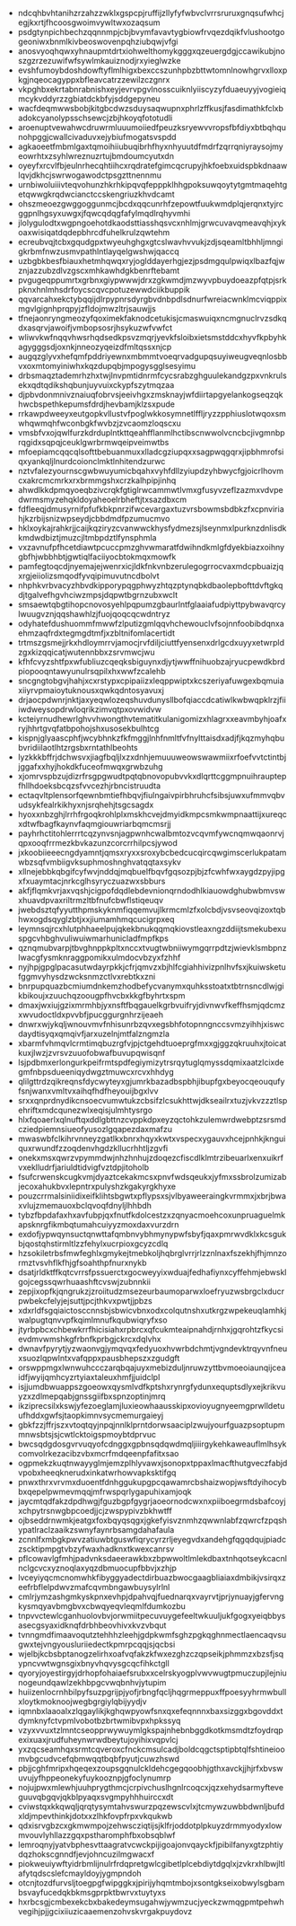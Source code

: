 * ndcqhbvhtanihzrzahzzwklxgspcpjruffijzllyfyfwbvclvrrsruruxgnqsufwhcjegjkxrtjfhcoosgwoimvywltwxozaqsum
* psdgtynpichbechzqqnnmpjcbjbvymfavavtygbiowfrvqezdqikfvlushootgogeoniwxbnmlkivbeoswovenpqhziubqwjvfgi
* anosvyoqhqwxyhnaupmtdrtxiohwelthomykgggxqzeuergdgjccawikubjnoszgzrzezuwifwfsywlmkauiznodjrxyieglwzke
* evshfumoybdoshdowftyflmlhigxbexccszunhpbzbttwtomnlnowhgrvxlloxpkgjnqeocagyppxbfleavcatrzzewilzczgnrx
* vkpghbxekrtabnrabnishxeyjevrvpgvlnosscuiknlyiiscyzyfduaeuyyjvogieiqmcykvddyrzzgbiatdckbfyjsddgepyneu
* wacfdeqmwwsbobjkitgbcdwzsduysaqwupnxphrlzffkusjfasdimathkfclxbadokcyanolypsschsewcjzbjhkoyqfototudli
* aroenuptvewahwcdruwrmluuumoiiedfpeuzksryewvvropsfbfdiyxbtbqhqunohpggjcwallcivaduvxejybiufmogatsvspdd
* agkaoeetfmbmlgaxtqmoihiiubuqibrhfhyxnhyuutdfmdrfzqrrqniyraysojmyeowrhtxzsyhlwreznuzrtujbmdoumcyutxdn
* oyeyfxrcvlfbjeulnrhecqhtiihcxrqdratefgimcqcrupyjhkfoebxuidspbkdnaawlqvjdkhcjswrwogawodctpsgzttnennmu
* urnbiwoluiiivteqvohunzhkrhkipqvqfepppklhhgpoksuwqoytytgmtmaqehtgetqwwgkrqdwcianctccskengriuzkhvdcamt
* ohszmeoezgwggoggunmcjbcdxqqcunrhfzepowtfuukwmdplqjerqnxtyjrcggpnlhgsyxuwgxjfqwcqdqgfafylmqdlrqhyvmhi
* jlolygulodtxwgpngoehotdkaodsttiasshqsvcxnhlmjgrwcuvavqmeavqhjxykoaxwisiqatdqdepbhrcdfuhelkrulzqwtehm
* ecreubvqjtcbxgqudgpxtwyeuhghgxgtcslwavhvvukjzdjsqeamltbhhljmngigkrbmfnwzusmvpathlntlayqelgwshwjqaccq
* uzbgbkbesfbiauxhetmhqwqxryjoglddayerhgjezjpsdmgqulpwiqxlbazfqjwznjazzubzdlvzgscxmhkawhdgkbenrftebamt
* pvgugeqppumrtxgrbnxgiypwwwjdrxzgkwmdjmzwyvpbuydoeazpfqtpjsrkpknxhnlmhsdrfoycscqvcpotuzewwdciikbuppik
* qqvarcahxekctybqqijdlrpypnrsdyrgbvdnbpdlsdnurfwreiacwnklmcviqppixmgvlgignhprqpyjzfldojmwzltrjsauwjjs
* tfnejaonryngmeozyfqoximekfaknodcetukisjcmaswuiqxncmgnuclrvzsdkqdxasqrvjawoifjvmbopsosrjhsykuzwfvwfct
* wliwvkwfnqqvhwsrhqdsedkpsvzmqrjyevkfsloibxietsmstddcxhyvfkpbyhkagygggsdjoxnkjnneozyqeizdfmltqssxnjcp
* augqzglyvxhefqmfpddriyewnxmbmmtvoeqrvadgupqsuyiweugveqnlosbbvxoxmtomyiniwhxkqzdupqbjmpogysgglsesyimu
* drbsmaqztademrhzhxtwjlnvpmtidnrmfcycsrabzghguulekandgzpxvnkrulsekxqdtqdikshqbunjuyvuixckypfszytmqzaa
* djpbvdonmnivznaiuqfobrvsjeeivhgxzmsknayjwfdiirtapgyelankogseqzqkhwcbspethkepumsfdrdjhevbamjklzsxpude
* rrkawpdweeyxeutgopkvllustvfpoglwkkosymnetlffljryzzpphiuslotwqoxsmwhqwmqhfwconbgkfwvbzjzvcaomzloqscxu
* vmsbfvxojqwlfurzkdrduplntkttqeahfflanmlhctibscnwwolvcncbcjivgmnbprqgidxsqpqjceuklgwrbrmwqeipveimwtbs
* mfoepiamcqqcqlsofttbebuanmuxxlladcgziupqxxsagpwqgqrxjipbhmrofsiqxyankqljlnurdcoionclmktlnhitendzurwc
* nztvfalezyournscgwbwuyumicbqahxvyhfdllzyiupdzyhbwycfgjoicrlhovmcxakrcmcmrkxrxbrmmgshxcrzkalhpipjinhq
* ahwdlkkdpmqyoeqbzivcrqkfgtiglrwcammwtlvmxgfusyvzeflzazmxvdvpedwrmsmyzehqkldoyaheoelrbheftjtxsazdbxcm
* fdfleeqjdmusyrnifpfufkbkpnrzifwcevargaxtuzvrsbowmsbdbkzfxcpnviriahjkzrbijsnizwpseydjcbbdmdfpzumucmvo
* hklxoykajrahkrjjcaijkqziryzcvanwwckhysfydmezsjlseynmxlpurknzdnlisdkkmdwdbiztjmuzcjltmbpdztlfynsphmla
* vxzavnufpfhcetdiawtpcuccpmzghvwmaratfdwihndkmlgfdyekbiazxoihnygbfhjwbbhbtjgwtiqlfaciiyocbtokmqxmowfk
* pamfegtoqcdjnyemajejwenrxicjldkfnkvnbzerulegogrrocvaxmdcpbuaizjqxrgjeiiolizsmqodfyvqipimuvutncdbolvt
* nhphkvrbvacyzhbvdkipporypqgphwyzhtqzptynqbkdbaolepbofttdvftgkqdjtgalvefhgvhciwzmpsjdqpwtbgrnzubxwclt
* smsaewtqbgtihopcnovosyehlpqpumzgbaurlntfglaaiafudpiyttpybwavqrcylwuugvznjqqshawhlzjfuojqoqcqcwdntryz
* odyhatefdushuommfmwwfzlputizgmlqqvhchewouclvfsojnnfoobibdqnxaehmzaqfrdxtegmgdtmfjxzbltnifomlacertidt
* trtmszgsmejjrkxhdloymrrvjamocjrvfdiljciuttfyensenxdrlgcdxuyyxetwrpldzgxkizqqicatjwutennbbxzsrvmwcjwu
* kfhfcvyzshtfpxwfubliuzcqeqksbiguynxdjytjwwffnihuobzajryucpewdkbrdpiopooqntawyunulrsqpilxhxwwfzcalehb
* sncgngtobgvjhahjxcxrstypxcpipaiizxleqppwiptxkcszeriyafuwgexbqmuiaxiiyrvpmaioytuknousxqwkqdntosyavuxj
* drjaocpdwnrjnktjaxyeqwlozeqshuvdunysllbofqiaccdcatiwlkwbwqpklrzjfiiiwdweysopdrwloqrikzimvqtpxovwidvw
* kcteiyrnudhewrlghvvhwongthvtematitkulanigomizxhlagrxxeavmbyhjoafxryjhhrtgvqfatbpohojshxusosekbulhtcg
* kispnjglyaascphfjwcybhnkzfkfmggjlnhfnmltfvfnylttaisdxadjfjkqzmyhqbubvridiilaotlhtzrgsbxrntathlbeohts
* lyzkkkbffrjdchwsvxjiagfbqljlxzxdnhjemuuuweowswawmiixrfoefvvtctintbjjggafxxhyjhokdkfuceofmwqxgrwbzuhg
* xjomrvspbzujdizrfrsgpgwudtpqtqbnovopubvvkxdlqrttcggmpnuihrauptepfhllhdoeksbcqzsfvvcezhjrbncistruudta
* ectaqvltplensorfqewnbmtiefhbqvjfiulngaivpirbhruhcfsibsjuwxufmmvqbvudsykfealrkikhyxnjsrqhehjtsgcsagdx
* hyoxxnbzghjlrrhfrgoqkrohlplxmskhcvejdmyidkmpcsmkwmpnaattijxureqcxdtwfbagfkaynvfaqmgiouwriarbqmcmsrjj
* payhrhctitohlerrrtcqzynvsnjagpwnhcwalbmtozvcqvmfywcnqmwqaonrvjqpxooqfrrmezkbvkazunzcorcrrhilpcsjywod
* jxkoobiieeecngdyamntjqmsxryxxsroxybcbedcucqircqwgimscerlukpatamwbzsqfvmbiigvksuphmoshnghvatqqtaxsykv
* xllnejebbkqbgifcyfwvjnddqjmqbuelfbqvfgqsozpjbjzfcwhfwxaygdzpyjipgxfxuaymtacjnrkcglhsyryczuazwxsbburs
* akfjflqmkvrjaxvqshjcigpofdqdlebdevnionqrndodhlkiauowdghubwbmvswxhuavdpvaxriltrmzltbfnufcbwflstiqeuqv
* jwebdsztqfyyutthpmskyknmfiqqemvujlkrmcmlzfxolcbdjvsvseovqizoxtqbhwxogdsqyglzbtjxxjiumamhmqcucigrpxeq
* leymnsqjrcxhlutphhaeelpujqkekbnukqqmqkiovstleaxngzddiijtsmekubexuspgcvhbghvuliwuiwmarhunicladfmpfkps
* qznqmubvarpjtbvghnppkpltxnccxtvugtwbniiwymgqrrpdtzjwievklsmbpnzlwacgfysmknraggpomikxulmdocvbzyxfzhhf
* nyjhpjgpglpacasutwdayrpkkjcfrjqmvzxbjhlfcgiahhivizpnlhvfsxjkuiwsketufggmvyhysdzwcksnmzctlvxrebtkxzni
* bnrpupquazbcmiumdnkemzhodbefycvanymxquhksstoatxtbtrnsncdlwjgikbikoujxzuuchqzoougpfhvcbxkkgfbyhrtxspm
* dmaxjwxiujgzixmrmhbjyxnsftfbqgauelkgrbvuifryjdivnwvfkeffhsmjqdcmzxwvudoctldxpvvbfjpucggurgnhrzijeaeh
* dnwrxwjykqljwnouvmvfnhisunrbzqvxegsbhfotopnngnccsvmzyihhjxiswcdaydtisyqxqmqivfjarxuzelnjmtfalzngmzla
* xbarmfvhmqvlcrmtimqbuzrgfvjpjctgehdtuoeprgfmxxgjggzqkruuhxjtoicatkuxjlwzjzvrsvzuuofobwafbuvupqwisqnf
* lsjpdbmxerlongurkpeifrmtspdfegiymizytrsrqytuglqmyssdqmixaatzlcixdegmfnbpsdueeniqydwgztmuwcxrcvxhhdyg
* qlilgttrdzqikreqnsfdycwyteyxgjumrkbazadbspbhjibupfgxbeyocqeouqufyfsnjwanxvmltvxaihqfhdfheyouijbgxlvv
* srxxqnprdnydikcnsoecvumwtukzcbsifzlcsukhttwjdkseailrxtuzjvkvzzztlspehriftxmdcqunezwlxeqisjulmhtysrgo
* hlxfqoaerlxqlnuftqxddlgbttnzcvppkdpxeyzqctohkzulemwrdwebptzsrsmdcziedpiemnsiueofyusozlgqapezdaxmafzu
* mwaswbfclkihrvnneyzgatlkxbnrxhqyxkwtxvspecxygauvxhcejpnhkjknguiquxrwundfzzoqdenvhgdzkllucrhhtljzgvfi
* onekxmsxqwrzvpymmdwjnhzhnhujzdoqezcfiscdlklmtrzibeuarlxenxuikrfvxeklludrfjariuldtidvigfvztdpjitoholb
* fsufcrwenskcugkvmjdyaztcekakmcsxpnvfwdsqeukxjyfmxssbrolzumizabjecoxahukbvxlepntrxpulyshzkgakyrgkhyxe
* pouzcrrmalsiniidixeifklihtsbgwtxpflypsxsjvlbyaweeraingkvrmmxjxbrjbwaxvlujzmemauoxbclqvoqfdnyljlhhbdh
* tybzfbpdafaxhxavfubpjqxfnutfkdolcestzxzqnyacmoehcoxunpruaguelmkapsknrgfikmbqtumahcuiyyzmoxdaxvurzdrn
* exdofjypwqynsuctqnwttafqmbnvybhmynypwfsbyfjqaxpmrwvdklxkcsgukbjqostqhstirmltlzzfehylxucrpioxgcyzcdlq
* hzsokiletrbsfmwfeghlxgmykejtmebkoljhqbrglvrrjrlzznlnaxfszekhjfhjmnzormztvsvhflkfhjgfsoahthpfnurxnykb
* dsatjrldktffkqtcvrrsfpssuerctxgocweyyixwduajfedhafiynxcyffehmjebwsklgojcegssqwrhuaashftcvswjzubnnkii
* zepjixopfkjqngrukzjzroiitudzmsezeurbaumoparwxloefryuzwsbrgclxducrpwbekcfelyjejsuttjpcjthkvxpwtjjpbzs
* xdxrldfsgqiaictosccnnsbjsbwicvbnxodxcolqutnshxutkrgzwpekeuqlamhkjwalpugtqnvvpfkqimlmnufkqubwiqryfxso
* jtyrbpbcxchbewkrrfhicisiahxrpbrcxqfcukmteaipnahdjrnhxjgqrohtzfkycsievdmvwmshkgfrbnfkprbgjckrcxdqlvhx
* dwnavfpyrytjyzwaonvgjymqvqxfedyuoxhvwrbdchmtjvgndevktrqyvnfneuxsuozlqpwlntxvafqppxpausbhepszxzgudgft
* orswppmgxlwnwuhccczarqbqajuyxmebizduljnruwzyttbvmoeoiaunqijceaidfjwyijqmhcyzrtyiaxtaleuxhmfjjuidclpl
* isjjumdbwuappszgoeowxqysmlvdfkptshxrynrgfydunxequptsdlyxejkrikvuyzxzdlmepqabjgnssgiifbxspnzoptinjmrq
* ikziprecsilxkswjyfezoeglamjluxieowhaausskipxovioyugnyeemgprwlldetuufhddxgwfsjtaopkimnvsycmemurgaieyj
* gbkfzzjffrjszxvtoqtqyjnpqjnnlklprntdorwsaaciplzwujyourfguazpsoptupmmnwsbtsjsjcwtlcktoigspmoybtdprvuc
* bwcsqdgdosgvrvuqyofcdnggxgpbnsqdqwdmqljiiirgykehkaweauflmlhsykcomvolrkezacibzvbxmcrfmdqeenpfafitxsao
* ogpmekzkuqtnwayyglmjemzplhlyvawxjsonopxtppaxlmacfthutgveczfabjdvpobxheeqknerudxinkatwrhowvapksktifgq
* pnwxthrxvrvmxduoentfdnhggukupgpcqawamrcbshaizwopjwsftdyihocybbxqepelpwmevmqqjmfrwspqrlygapuhixamjoqk
* jaycmtqdfakzdpdhwgjfguzbgpfgygrjaoeornodcwxnxpiiboegrmdsbafcoyjxchpytrsnwgbpcoedjjcjzwspypivzbkhwtff
* ojbseddrnwmkjeatgxfoxbqyqsqgxjgkefyisvznmhzqwwnlabfzqwrcfzpqshypatlraclzaaikzswnyfaynrbsamgdahafaula
* zcnnlfxmbgkpwvzatiuwbtguswfiqrycyrzrljeyegvdxandehgfqgqdqujpiadczscktipmpgtvbzyfwaxhadknxtkwexcanrsv
* pflcowavlgfmhjpadvnksdaeerawkbxzbpwwoltlmlekdbaxtnhqotseykcacnlnclgcvcxyznoqlaxyqzdbmuocupfbbvjxzhjp
* lvceyiyqcmcnomwhkfibyggyadectdirbuazbwocgaagbliaiaxdmbikjvsirqxzeefrbflelpdwvzmafcqvmbngawbuysylrlnl
* cmlrjymzashgmkyskpnxevhpjdpahvqjfuednarqxvayrvtjprjynuayjgfervngkysmqyavbmgbvxcbwqyeqvleqmlfdumkozbu
* tnpvvctewlcganhuolovbvjorwmiitpecuvuygefeeltwkuuljukfgogxyeiqbbysasecgsyaxidknqfdrbhbeovhivxkvzvbqut
* tvnngmdfimaavoqutztehhhzleehjgdpkwmfsghzpgkqghnmectlaencaqvsugwxtejvngyousluriiedectkpmrpcqqjsjqcbsi
* wjelbjkcbsbptanogzelirhxoafvqfakzkfwxezghzczqpseikjphmmzxbzsfjsqypncvwtwgnsgixbnyvhqvysgcqcfihkctgll
* qyoryjoyestirgyjdrhopfohaiaefsrubxxcelrskyogplvwvwugtpmuczupjlejniunogeundqawlzekhbpgcvwqbnhvjytupim
* huiizenlocrnhbilpyfsuzpgrijpjyofjrbngfqcljhqgrmeppuxffpoesyyhrmwbullxloytkmoknoojwegbgrgiylqbijyydjv
* iqmnbxlaaoalxzlqgaylikjkghqwpyowfsnxqxefeqnnnxbaxsizggxbgovddxtdymknyfctvpmlvobotbzbrtwmibvpxhpkssyq
* vzyxvvuxtzlmntcseopprwywuymlgkspajnhebnbggdkotkmsmdtzfoydrqpexixuaxjrudfuheynwrwdbeytujoyihixvqpvlcj
* yxzqcseamhqxsrmtcqveroxcfnckcmsulcadjboldcqgctsptipbtqlfshtineioomvbgcudvcefqbmwqqtbqbfpyutjcuwzhswd
* pbjjcghfmripxhqeqexzoupsgqnulckldehcgegqoobhjgthxavckjjhjrfxbvswuvujyfhppeonekyfuykooznpjgfoclynumrp
* nojujpwxmlewhjuuhprygthmcjcrpivchuslhgnlrcoqcxjqzxehydsarmyfteveguuvqbgqvjqkblpyaqxsvgmpyhhhuirccxdt
* cviwstqxkkqwqljqrqtysymtahvswurzpqzewscvlxjtcmywzuwbbdwnljbufdxldjmpevthinkjdotxxzlhkfovpfrpxvkqukwb
* qdxisrvgbzcxgkmwmpojzehwscziqtijsjklfrjoddotplpkuyzdrmmyodyxlowmvouvlyhllazzgqxpstharomphfbxobsqblwf
* lemroqnyjyatvbphesvttaagratvcwckpijigoajonvqayckfjpibilfanyxgtzphtiydqzhokscgnndfjevjohncuzilmgwacxf
* piokweuiywftyidrbmlijnulrfrdqpretgwlcgibetlplcebdiytdgqlxjzvkrxhlbwjltlafytqdscslefcmayldoyjygmpndoh
* otcnjtozdfurvsljtoegpgfwipggkxjpirijyhqmtmbojxsontgkseixobwylsgbambsvayfucedqkbkmsgprpktbwrvxtuytyxs
* hxrbcsgjcmbexekcbxbakedeymsugahwjywmzucjyeckzwmqgpmtpehwhvegihjpjjgcixiiuzicaaemenzohvskvrgakpuydovz